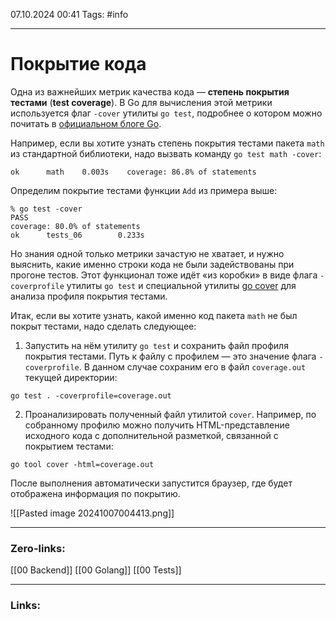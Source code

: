 07.10.2024 00:41
Tags: #info

---
# Покрытие кода

Одна из важнейших метрик качества кода — **степень покрытия тестами** (**test coverage**). В Go для вычисления этой метрики используется флаг `-cover` утилиты `go test`, подробнее о котором можно почитать в [официальном блоге Go](https://blog.golang.org/cover).

Например, если вы хотите узнать степень покрытия тестами пакета `math` из стандартной библиотеки, надо вызвать команду `go test math -cover`:

```
ok      math    0.003s    coverage: 86.8% of statements 
```

Определим покрытие тестами функции `Add` из примера выше:

```
% go test -cover
PASS
coverage: 80.0% of statements
ok      tests_06        0.233s 
```

Но знания одной только метрики зачастую не хватает, и нужно выяснить, какие именно строки кода не были задействованы при прогоне тестов. Этот функционал тоже идёт «из коробки» в виде флага `-coverprofile` утилиты `go test` и специальной утилиты [go cover](https://golang.org/cmd/cover/) для анализа профиля покрытия тестами.

Итак, если вы хотите узнать, какой именно код пакета `math` не был покрыт тестами, надо сделать следующее:

1. Запустить на нём утилиту `go test` и сохранить файл профиля покрытия тестами. Путь к файлу с профилем — это значение флага `-coverprofile`. В данном случае сохраним его в файл `coverage.out` текущей директории:

```
go test . -coverprofile=coverage.out 
```

2. Проанализировать полученный файл утилитой `cover`. Например, по собранному профилю можно получить HTML-представление исходного кода с дополнительной разметкой, связанной с покрытием тестами:

```
go tool cover -html=coverage.out 
```

После выполнения автоматически запустится браузер, где будет отображена информация по покрытию.

![[Pasted image 20241007004413.png]]

---
### Zero-links:
[[00 Backend]] [[00 Golang]] [[00 Tests]]

---
### Links: